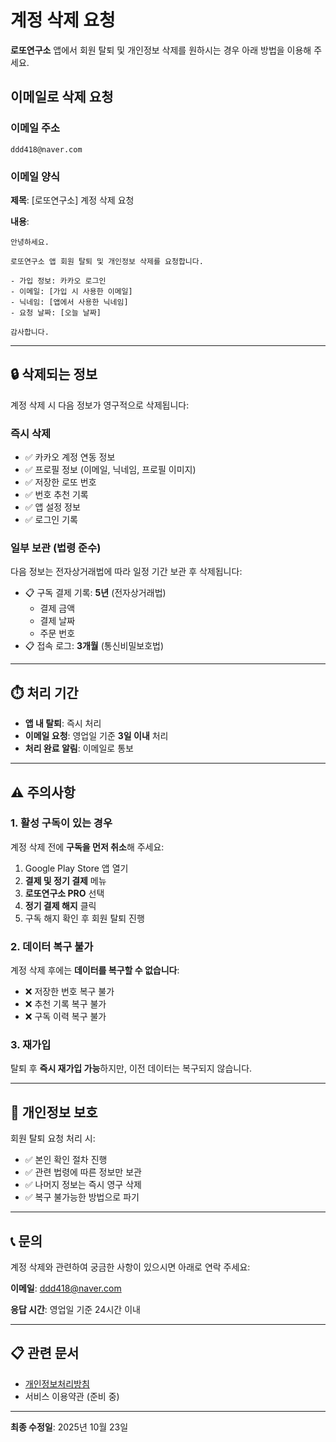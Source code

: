 # 계정 삭제 요청

**로또연구소** 앱에서 회원 탈퇴 및 개인정보 삭제를 원하시는 경우 아래 방법을 이용해 주세요.

## 이메일로 삭제 요청

### 이메일 주소

```
ddd418@naver.com
```

### 이메일 양식

**제목**: [로또연구소] 계정 삭제 요청

**내용**:

```
안녕하세요.

로또연구소 앱 회원 탈퇴 및 개인정보 삭제를 요청합니다.

- 가입 정보: 카카오 로그인
- 이메일: [가입 시 사용한 이메일]
- 닉네임: [앱에서 사용한 닉네임]
- 요청 날짜: [오늘 날짜]

감사합니다.
```

---

## 🔒 삭제되는 정보

계정 삭제 시 다음 정보가 영구적으로 삭제됩니다:

### 즉시 삭제

- ✅ 카카오 계정 연동 정보
- ✅ 프로필 정보 (이메일, 닉네임, 프로필 이미지)
- ✅ 저장한 로또 번호
- ✅ 번호 추천 기록
- ✅ 앱 설정 정보
- ✅ 로그인 기록

### 일부 보관 (법령 준수)

다음 정보는 전자상거래법에 따라 일정 기간 보관 후 삭제됩니다:

- 📋 구독 결제 기록: **5년** (전자상거래법)
  - 결제 금액
  - 결제 날짜
  - 주문 번호
- 📋 접속 로그: **3개월** (통신비밀보호법)

---

## ⏱️ 처리 기간

- **앱 내 탈퇴**: 즉시 처리
- **이메일 요청**: 영업일 기준 **3일 이내** 처리
- **처리 완료 알림**: 이메일로 통보

---

## ⚠️ 주의사항

### 1. 활성 구독이 있는 경우

계정 삭제 전에 **구독을 먼저 취소**해 주세요:

1. Google Play Store 앱 열기
2. **결제 및 정기 결제** 메뉴
3. **로또연구소 PRO** 선택
4. **정기 결제 해지** 클릭
5. 구독 해지 확인 후 회원 탈퇴 진행

### 2. 데이터 복구 불가

계정 삭제 후에는 **데이터를 복구할 수 없습니다**:

- ❌ 저장한 번호 복구 불가
- ❌ 추천 기록 복구 불가
- ❌ 구독 이력 복구 불가

### 3. 재가입

탈퇴 후 **즉시 재가입 가능**하지만, 이전 데이터는 복구되지 않습니다.

---

## 🔐 개인정보 보호

회원 탈퇴 요청 처리 시:

- ✅ 본인 확인 절차 진행
- ✅ 관련 법령에 따른 정보만 보관
- ✅ 나머지 정보는 즉시 영구 삭제
- ✅ 복구 불가능한 방법으로 파기

---

## 📞 문의

계정 삭제와 관련하여 궁금한 사항이 있으시면 아래로 연락 주세요:

**이메일**: ddd418@naver.com

**응답 시간**: 영업일 기준 24시간 이내

---

## 📋 관련 문서

- [개인정보처리방침](https://github.com/ddd418/lotto/blob/main/PRIVACY.md)
- 서비스 이용약관 (준비 중)

---

**최종 수정일**: 2025년 10월 23일

